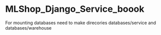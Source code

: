 # MLShop_Django_Service_boook
For mounting databases need to make direcories databases/service and databases/warehouse
